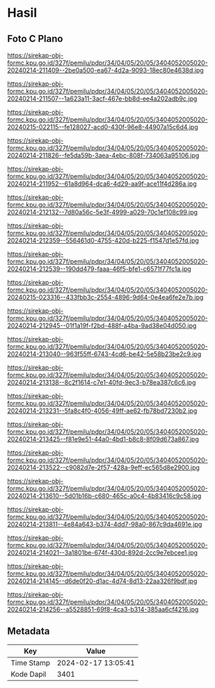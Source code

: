 # Hasil

## Foto C Plano

https://sirekap-obj-formc.kpu.go.id/327f/pemilu/pdpr/34/04/05/20/05/3404052005020-20240214-211409--2be0a500-ea67-4d2a-9093-18ec80e4638d.jpg

https://sirekap-obj-formc.kpu.go.id/327f/pemilu/pdpr/34/04/05/20/05/3404052005020-20240214-211507--1a623a11-3acf-467e-bb8d-ee4a202adb9c.jpg

https://sirekap-obj-formc.kpu.go.id/327f/pemilu/pdpr/34/04/05/20/05/3404052005020-20240215-022115--fe128027-acd0-430f-96e8-44907a15c6d4.jpg

https://sirekap-obj-formc.kpu.go.id/327f/pemilu/pdpr/34/04/05/20/05/3404052005020-20240214-211826--fe5da59b-3aea-4ebc-808f-734063a95106.jpg

https://sirekap-obj-formc.kpu.go.id/327f/pemilu/pdpr/34/04/05/20/05/3404052005020-20240214-211952--61a8d964-dca6-4d29-aa9f-ace11f4d286a.jpg

https://sirekap-obj-formc.kpu.go.id/327f/pemilu/pdpr/34/04/05/20/05/3404052005020-20240214-212132--7d80a56c-5e3f-4999-a029-70c1ef108c99.jpg

https://sirekap-obj-formc.kpu.go.id/327f/pemilu/pdpr/34/04/05/20/05/3404052005020-20240214-212359--556461d0-4755-420d-b225-f1547d1e57fd.jpg

https://sirekap-obj-formc.kpu.go.id/327f/pemilu/pdpr/34/04/05/20/05/3404052005020-20240214-212539--190dd479-faaa-46f5-bfe1-c6571f77fc1a.jpg

https://sirekap-obj-formc.kpu.go.id/327f/pemilu/pdpr/34/04/05/20/05/3404052005020-20240215-023316--433fbb3c-2554-4896-9d64-0e4ea6fe2e7b.jpg

https://sirekap-obj-formc.kpu.go.id/327f/pemilu/pdpr/34/04/05/20/05/3404052005020-20240214-212945--01f1a19f-f2bd-488f-a4ba-9ad38e04d050.jpg

https://sirekap-obj-formc.kpu.go.id/327f/pemilu/pdpr/34/04/05/20/05/3404052005020-20240214-213040--963f55ff-6743-4cd6-be42-5e58b23be2c9.jpg

https://sirekap-obj-formc.kpu.go.id/327f/pemilu/pdpr/34/04/05/20/05/3404052005020-20240214-213138--8c2f1614-c7e1-40fd-9ec3-b78ea387c6c6.jpg

https://sirekap-obj-formc.kpu.go.id/327f/pemilu/pdpr/34/04/05/20/05/3404052005020-20240214-213231--5fa8c4f0-4056-49ff-ae62-fb78bd7230b2.jpg

https://sirekap-obj-formc.kpu.go.id/327f/pemilu/pdpr/34/04/05/20/05/3404052005020-20240214-213425--f81e9e51-44a0-4bd1-b8c8-8f09d673a867.jpg

https://sirekap-obj-formc.kpu.go.id/327f/pemilu/pdpr/34/04/05/20/05/3404052005020-20240214-213522--c9082d7e-2f57-428a-9eff-ec565d8e2900.jpg

https://sirekap-obj-formc.kpu.go.id/327f/pemilu/pdpr/34/04/05/20/05/3404052005020-20240214-213610--5d01b16b-c680-465c-a0c4-4b83416c9c58.jpg

https://sirekap-obj-formc.kpu.go.id/327f/pemilu/pdpr/34/04/05/20/05/3404052005020-20240214-213811--4e84a643-b374-4dd7-98a0-867c9da4691e.jpg

https://sirekap-obj-formc.kpu.go.id/327f/pemilu/pdpr/34/04/05/20/05/3404052005020-20240214-214021--3a1801be-674f-430d-892d-2cc9e7ebcee1.jpg

https://sirekap-obj-formc.kpu.go.id/327f/pemilu/pdpr/34/04/05/20/05/3404052005020-20240214-214145--d6de0f20-d1ac-4d74-8d13-22aa326f9bdf.jpg

https://sirekap-obj-formc.kpu.go.id/327f/pemilu/pdpr/34/04/05/20/05/3404052005020-20240214-214256--a5528851-69f8-4ca3-b314-385aa6cf4216.jpg


## Metadata

| Key        | Value               |
| ---------- | ------------------- |
| Time Stamp | 2024-02-17 13:05:41 |
| Kode Dapil | 3401                |



